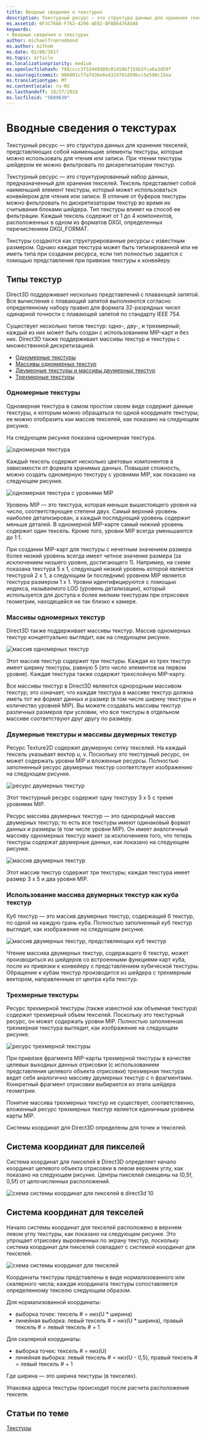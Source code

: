 ```yaml
---
title: Вводные сведения о текстурах
description: Текстурный ресурс — это структура данных для хранения текселей, представляющих собой наименьшие элементы текстуры, которые можно использовать для чтения или записи. При чтении текстуры шейдером ее можно фильтровать по дискретизаторам текстур.
ms.assetid: 6F3C76A8-F762-4296-AE02-BFBD6476A5A8
keywords:
- Вводные сведения о текстурах
author: michaelfromredmond
ms.author: mithom
ms.date: 02/08/2017
ms.topic: article
ms.localizationpriority: medium
ms.openlocfilehash: f88cccc3f32449d09c01450bf159b3fca6a3d59f
ms.sourcegitcommit: 086001cffaf436e6e4324761d59bcc5e598c15ea
ms.translationtype: MT
ms.contentlocale: ru-RU
ms.lasthandoff: 10/27/2018
ms.locfileid: "5689639"
---
```

# <a name="introduction-to-textures"></a>Вводные сведения о текстурах


Текстурный ресурс — это структура данных для хранения текселей, представляющих собой наименьшие элементы текстуры, которые можно использовать для чтения или записи. При чтении текстуры шейдером ее можно фильтровать по дискретизаторам текстур.

Текстурный ресурс — это структурированный набор данных, предназначенный для хранения текселей. Тексель представляет собой наименьший элемент текстуры, который может использоваться конвейером для чтения или записи. В отличие от буферов текстуры можно фильтровать по дискретизаторам текстур во время их считывания блоками шейдера. Тип текстуры влияет на способ ее фильтрации. Каждый тексель содержит от 1 до 4 компонентов, расположенных в одном из форматов DXGI, определенных перечислением DXGI\_FORMAT.

Текстуры создаются как структурированные ресурсы с известным размером. Однако каждая текстура может быть типизированной или не иметь типа при создании ресурса, если тип полностью задается с помощью представления при привязке текстуры к конвейеру.

## <a name="span-idtexturetypesspanspan-idtexturetypesspanspan-idtexturetypesspantexture-types"></a><span id="Texture_Types"></span><span id="texture_types"></span><span id="TEXTURE_TYPES"></span>Типы текстур


Direct3D поддерживает несколько представлений с плавающей запятой. Все вычисления с плавающей запятой выполняются согласно определенному набору правил для формата 32-разрядных чисел одинарной точности с плавающей запятой по стандарту IEEE 754.

Существует несколько типов текстур: одно-, дву-, и трехмерный; каждый из них может быть создан с использованием MIP-карт и без них. Direct3D также поддерживает массивы текстур и текстуры с множественной дискретизацией.

-   [Одномерные текстуры](#texture1d-resource)
-   [Массивы одномерных текстур](#texture1d-array-resource)
-   [Двумерные текстуры и массивы двумерных текстур](#texture2d-resource)
-   [Трехмерные текстуры](#texture3d-resource)

### <a name="span-idtexture1dresourcespanspan-idtexture1dresourcespanspan-idtexture1dresourcespanspan-idtexture1d-resourcespan1d-textures"></a><span id="Texture1D_Resource"></span><span id="texture1d_resource"></span><span id="TEXTURE1D_RESOURCE"></span><span id="texture1d-resource"></span>Одномерные текстуры

Одномерная текстура в самом простом своем виде содержит данные текстуры, к которым можно обращаться по одной координате текстуры; ее можно отобразить как массив текселей, как показано на следующем рисунке.

На следующем рисунке показана одномерная текстура.

![одномерная текстура](images/d3d10-1d-texture.png)

Каждый тексель содержит несколько цветовых компонентов в зависимости от формата хранимых данных. Повышая сложность, можно создать одномерную текстуру с уровнями MIP, как показано на следующем рисунке.

![одномерная текстура с уровнями MIP](images/d3d10-resource-texture1d.png)

Уровень MIP — это текстура, которая меньше вышестоящего уровня на число, соответствующее степени двух. Самый верхний уровень наиболее детализирован, а каждый последующий уровень содержит меньше деталей. В одномерной MIP-карте самый нижний уровень содержит один тексель. Кроме того, уровни MIP всегда уменьшаются до 1:1.

При создании MIP-карт для текстуры с нечетным значением размера более низкий уровень всегда имеет четное значение размера (за исключением низшего уровня, достигающего 1). Например, на схеме показана текстура 5 x 1, следующий низкий уровень которой является текстурой 2 x 1, а следующим (и последним) уровнем MIP является текстура размером 1 x 1. Уровни идентифицируются с помощью индекса, называемого LOD (уровень детализации), который используется для доступа к более мелким текстурам при отрисовке геометрии, находящейся не так близко к камере.

### <a name="span-idtexture1darrayresourcespanspan-idtexture1darrayresourcespanspan-idtexture1darrayresourcespanspan-idtexture1d-array-resourcespan1d-texture-arrays"></a><span id="Texture1D_Array_Resource"></span><span id="texture1d_array_resource"></span><span id="TEXTURE1D_ARRAY_RESOURCE"></span><span id="texture1d-array-resource"></span>Массивы одномерных текстур

Direct3D также поддерживает массивы текстур. Массив одномерных текстур концептуально выглядит, как на следующем рисунке.

![массив одномерных текстур](images/d3d10-resource-texture1darray.png)

Этот массив текстур содержит три текстуры. Каждая из трех текстур имеет ширину текстуры, равную 5 (это число элементов на первом уровне). Каждая текстура также содержит трехслойную MIP-карту.

Все массивы текстур в Direct3D являются однородным массивом текстур; это означает, что каждая текстура в массиве текстур должна иметь тот же формат данных и размер (в том числе ширину текстуры и количество уровней MIP). Вы можете создавать массивы текстур различных размеров при условии, что все текстуры в отдельном массиве соответствуют друг другу по размеру.

### <a name="span-idtexture2dresourcespanspan-idtexture2dresourcespanspan-idtexture2dresourcespanspan-idtexture2d-resourcespan2d-textures-and-2d-texture-arrays"></a><span id="Texture2D_Resource"></span><span id="texture2d_resource"></span><span id="TEXTURE2D_RESOURCE"></span><span id="texture2d-resource"></span>Двумерные текстуры и массивы двумерных текстур

Ресурс Texture2D содержит двумерную сетку текселей. На каждый тексель указывает вектор u, v. Поскольку это текстурный ресурс, он может содержать уровни MIP и вложенные ресурсы. Полностью заполненный ресурс двумерных текстур соответствует изображению на следующем рисунке.

![ресурс двумерных текстур](images/d3d10-resource-texture2d.png)

Этот текстурный ресурс содержит одну текстуру 3 x 5 с тремя уровнями MIP.

Ресурс массива двумерных текстур — это однородный массив двумерных текстур; то есть все текстуры имеют одинаковый формат данных и размеры (в том числе уровни MIP). Он имеет аналогичный массиву одномерных текстур макет за исключением того, что теперь текстуры содержат двумерные данных, как показано на следующем рисунке.

![массив двумерных текстур](images/d3d10-resource-texture2darray.png)

Этот массив текстур содержит три текстуры; каждая текстура имеет размер 3 x 5 и два уровня MIP.

### <a name="span-idtexture2darrayresourceasatexturecubespanspan-idtexture2darrayresourceasatexturecubespanspan-idtexture2darrayresourceasatexturecubespanusing-a-2d-texture-array-as-a-texture-cube"></a><span id="Texture2DArray_Resource_as_a_Texture_Cube"></span><span id="texture2darray_resource_as_a_texture_cube"></span><span id="TEXTURE2DARRAY_RESOURCE_AS_A_TEXTURE_CUBE"></span>Использование массива двумерных текстур как куба текстур

Куб текстур — это массив двумерных текстур, содержащий 6 текстур, по одной на каждую грань куба. Полностью заполненный куб текстур выглядит, как изображение на следующем рисунке.

![массив двумерных текстур, представляющих куб текстур](images/d3d10-resource-texturecube.png)

Чтение массива двумерных текстур, содержащего 6 текстур, может производиться из шейдеров со встроенными функциями карт куба, после их привязки к конвейеру с представлением кубической текстуры. Обращение к кубам текстур производится из шейдера с трехмерным вектором, направленным от центра куба текстур.

### <a name="span-idtexture3dresourcespanspan-idtexture3dresourcespanspan-idtexture3dresourcespanspan-idtexture3d-resourcespan3d-textures"></a><span id="Texture3D_Resource"></span><span id="texture3d_resource"></span><span id="TEXTURE3D_RESOURCE"></span><span id="texture3d-resource"></span>Трехмерные текстуры

Ресурс трехмерной текстуры (также известной как объемная текстура) содержит трехмерный объем текселей. Поскольку это текстурный ресурс, он может содержать уровни MIP. Полностью заполненная трехмерная текстура выглядит, как изображение на следующем рисунке.

![ресурс трехмерной текстуры](images/d3d10-resource-texture3d.png)

При привязке фрагмента MIP-карты трехмерной текстуры в качестве целевых выходных данных отрисовки (с использованием представления целевого объекта отрисовки) трехмерная текстура ведет себя аналогично массиву двумерных текстур с n фрагментами. Конкретный фрагмент отрисовки выбирается из этапа шейдера геометрии.

Понятие массива трехмерных текстур не существует, соответственно, вложенный ресурс трехмерных текстур является единичным уровнем карты MIP.

Системы координат для Direct3D определены для точек и текселей.

## <a name="span-idpixelspanspan-idpixelspanspan-idpixelspanpixel-coordinate-system"></a><span id="Pixel"></span><span id="pixel"></span><span id="PIXEL"></span>Система координат для пикселей


Система координат для пикселей в Direct3D определяет начало координат целевого объекта отрисовки в левом верхнем углу, как показано на следующем рисунке. Центры пикселей смещены на (0,5f, 0,5f) от целочисленных расположений.

![схема системы координат для пикселей в direct3d 10](images/d3d10-coordspix10.png)

## <a name="span-idtexelspanspan-idtexelspanspan-idtexelspantexel-coordinate-system"></a><span id="Texel"></span><span id="texel"></span><span id="TEXEL"></span>Система координат для текселей


Начало системы координат для текселей расположено в верхнем левом углу текстуры, как показано на следующем рисунке. Это упрощает отрисовку выровненных по экрану текстур, поскольку система координат для пикселей совпадает с системой координат для текселей.

![схема системы координат для текселей](images/d3d10-coordstex10.png)

Координаты текстуры представлены в виде нормализованного или скалярного числа; каждая координата текстуры сопоставляется определенному текселю следующим образом.

Для нормализованной координаты:

-   выборка точек: тексель \# = низ(U \* ширина)
-   линейная выборка: левый тексель \# = низ(U \* ширина), правый тексель \# = левый тексель \# + 1

Для скалярной координаты:

-   выборка точек: тексель \# = низ(U)
-   линейная выборка: левый тексель \# = низ(U - 0,5), правый тексель \# = левый тексель \# + 1

Где ширина — это ширина текстуры (в текселях).

Упаковка адреса текстуры происходит после расчета расположения текселя.

## <a name="span-idrelated-topicsspanrelated-topics"></a><span id="related-topics"></span>Статьи по теме


[Текстуры](textures.md)
